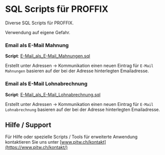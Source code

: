 # SQL Scripts für PROFFIX

Diverse SQL Scripts für PROFFIX.

Verwendung auf eigene Gefahr.


### Email als E-Mail Mahnung
**Script**:	[E-Mail_als_E-Mail_Mahnungen.sql](https://github.com/pitw/sql-scripts-proffix/blob/master/Email_als_Email_Mahnungen.sql)

Erstellt unter Adressen -> Kommunikation einen neuen Eintrag für `E-Mail Mahnungen` basieren auf der bei der Adresse hinterlegten Emailadresse.

### Email als E-Mail Lohnabrechnung
**Script**:	[E-Mail_als_E-Mail_Lohnabrechnung.sql](https://github.com/pitw/sql-scripts-proffix/blob/master/Email_als_Email_Lohnabrechnung.sql)

Erstellt unter Adressen -> Kommunikation einen neuen Eintrag für `E-Mail Lohnabrechnung` basieren auf der bei der Adresse hinterlegten Emailadresse.

## Hilfe / Support
Für Hilfe oder spezielle Scripts / Tools für erweiterte Anwendung kontaktieren Sie uns unter [www.pitw.ch/kontakt](https://www.pitw.ch/kontakt/)
